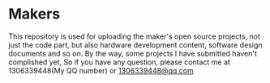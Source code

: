 # Makers
This repository is used for uploading the maker's open source projects, not just the code part, but also hardware development content, software design documents and so on. By the way, some projects I have submitted haven't complished yet, So if you have any question, please contact me at 1306339448(My QQ number) or 1306339448@qq.com
